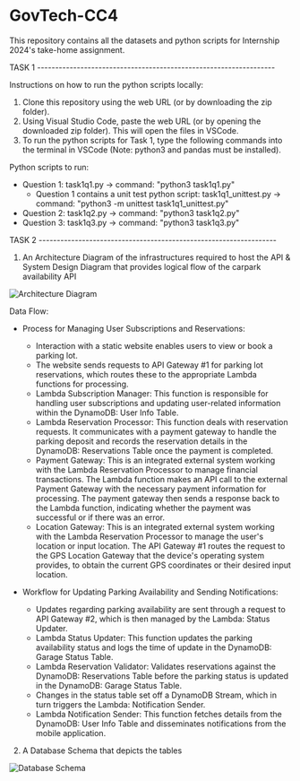 # GovTech-CC4

This repository contains all the datasets and python scripts for Internship 2024's take-home assignment.


TASK 1 ------------------------------------------------------------------

Instructions on how to run the python scripts locally:
1. Clone this repository using the web URL (or by downloading the zip folder).
2. Using Visual Studio Code, paste the web URL (or by opening the downloaded zip folder). This will open the files in VSCode.
3. To run the python scripts for Task 1, type the following commands into the terminal in VSCode (Note: python3 and pandas must be installed).

Python scripts to run:
- Question 1: task1q1.py -> command: "python3 task1q1.py"
  - Question 1 contains a unit test python script: task1q1_unittest.py -> command: "python3 -m unittest task1q1_unittest.py"
- Question 2: task1q2.py -> command: "python3 task1q2.py"
- Question 3: task1q3.py -> command: "python3 task1q3.py"


TASK 2 ------------------------------------------------------------------

1. An Architecture Diagram of the infrastructures required to host the API & System Design Diagram that provides logical flow of the carpark availability API
   
![Architecture Diagram](https://github.com/jaslynyee/GovTech-CC4/assets/91607032/5f5687b9-6ffe-4430-a9d1-1847c82b1a46)

Data Flow:
- Process for Managing User Subscriptions and Reservations:
  - Interaction with a static website enables users to view or book a parking lot.
  - The website sends requests to API Gateway #1 for parking lot reservations, which routes these to the appropriate Lambda functions for processing.
  - Lambda Subscription Manager: This function is responsible for handling user subscriptions and updating user-related information within the DynamoDB: User Info Table.
  - Lambda Reservation Processor: This function deals with reservation requests. It communicates with a payment gateway to handle the parking deposit and records the reservation details in the DynamoDB: Reservations Table once the payment is completed.
  - Payment Gateway: This is an integrated external system working with the Lambda Reservation Processor to manage financial transactions. The Lambda function makes an API call to the external Payment Gateway with the necessary payment information for processing. The payment gateway then sends a response back to the Lambda function, indicating whether the payment was successful or if there was an error.
  - Location Gateway: This is an integrated external system working with the Lambda Reservation Processor to manage the user's location or input location. The API Gateway #1 routes the request to the GPS Location Gateway that the device's operating system provides, to obtain the current GPS coordinates or their desired input location.
  
- Workflow for Updating Parking Availability and Sending Notifications:
  - Updates regarding parking availability are sent through a request to API Gateway #2, which is then managed by the Lambda: Status Updater.
  - Lambda Status Updater: This function updates the parking availability status and logs the time of update in the DynamoDB: Garage Status Table.
  - Lambda Reservation Validator: Validates reservations against the DynamoDB: Reservations Table before the parking status is updated in the DynamoDB: Garage Status Table.
  - Changes in the status table set off a DynamoDB Stream, which in turn triggers the Lambda: Notification Sender.
  - Lambda Notification Sender: This function fetches details from the DynamoDB: User Info Table and disseminates notifications from the mobile application.

2. A Database Schema that depicts the tables

![Database Schema](https://github.com/jaslynyee/GovTech-CC4/assets/91607032/747f722b-3830-4eaf-93d8-7a9f1b36805c)


